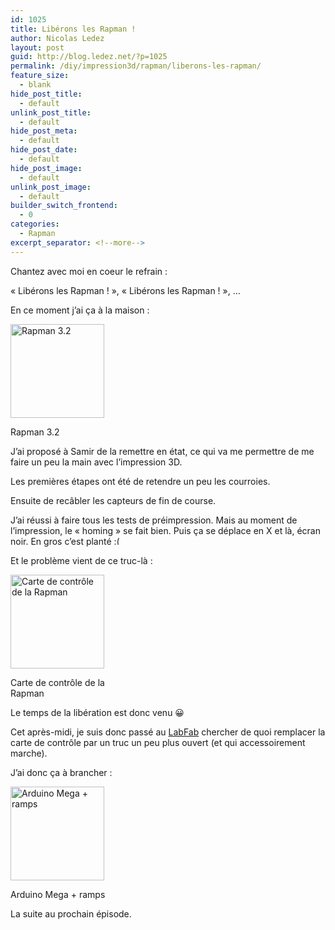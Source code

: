 ```yaml
---
id: 1025
title: Libérons les Rapman !
author: Nicolas Ledez
layout: post
guid: http://blog.ledez.net/?p=1025
permalink: /diy/impression3d/rapman/liberons-les-rapman/
feature_size:
  - blank
hide_post_title:
  - default
unlink_post_title:
  - default
hide_post_meta:
  - default
hide_post_date:
  - default
hide_post_image:
  - default
unlink_post_image:
  - default
builder_switch_frontend:
  - 0
categories:
  - Rapman
excerpt_separator: <!--more-->
---
```

Chantez avec moi en coeur le refrain :

&laquo;&nbsp;Libérons les Rapman !&nbsp;&raquo;, &laquo;&nbsp;Libérons les Rapman !&nbsp;&raquo;, &#8230;

En ce moment j&rsquo;ai ça à la maison :

<div id="attachment_1027" style="width: 160px" class="wp-caption alignnone">
  <a href="{{ site.url }}/images/2014/05/2014-05-16-18.56.14.jpg"><img class="size-thumbnail wp-image-1027" src="{{ site.url }}/images/2014/05/2014-05-16-18.56.14-150x150.jpg" alt="Rapman 3.2" width="150" height="150" /></a>
  
  <p class="wp-caption-text">
    Rapman 3.2
  </p>
</div>

<p class="p1">
  J&rsquo;ai proposé à Samir de la remettre en état, ce qui va me permettre de me faire un peu la main avec l&rsquo;impression 3D.<!--more-->
</p>

<p class="p1">
  Les premières étapes ont été de retendre un peu les courroies.
</p>

<p class="p1">
  Ensuite de recâbler les capteurs de fin de course.
</p>

<p class="p1">
  J&rsquo;ai réussi à faire tous les tests de préimpression. Mais au moment de l&rsquo;impression, le &laquo;&nbsp;homing&nbsp;&raquo; se fait bien. Puis ça se déplace en X et là, écran noir. En gros c&rsquo;est planté <img src="{{ site.url }}/images/smilies/frownie.png" alt=":(" class="wp-smiley" style="height: 1em; max-height: 1em;" />
</p>

<p class="p1">
  Et le problème vient de ce truc-là :
</p>

<div id="attachment_1028" style="width: 160px" class="wp-caption alignnone">
  <a href="{{ site.url }}/images/2014/05/2014-05-16-18.56.22.jpg"><img class="size-thumbnail wp-image-1028" src="{{ site.url }}/images/2014/05/2014-05-16-18.56.22-150x150.jpg" alt="Carte de contrôle de la Rapman" width="150" height="150" /></a>
  
  <p class="wp-caption-text">
    Carte de contrôle de la Rapman
  </p>
</div>

<p class="p1">
  Le temps de la libération est donc venu 😀
</p>

<p class="p1">
  Cet après-midi, je suis donc passé au <a title="LabFab de Rennes" href="http://www.labfab.fr/">LabFab</a> chercher de quoi remplacer la carte de contrôle par un truc un peu plus ouvert (et qui accessoirement marche).
</p>

<p class="p1">
  J&rsquo;ai donc ça à brancher :
</p>

<div id="attachment_1026" style="width: 160px" class="wp-caption alignnone">
  <a href="{{ site.url }}/images/2014/05/2014-05-16-18.49.00.jpg"><img class="size-thumbnail wp-image-1026" src="{{ site.url }}/images/2014/05/2014-05-16-18.49.00-150x150.jpg" alt="Arduino Mega + ramps" width="150" height="150" /></a>
  
  <p class="wp-caption-text">
    Arduino Mega + ramps
  </p>
</div>

La suite au prochain épisode.
